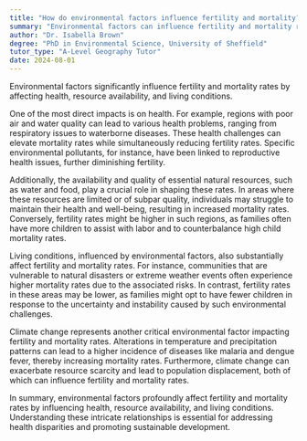```yaml
---
title: "How do environmental factors influence fertility and mortality?"
summary: "Environmental factors can influence fertility and mortality rates through impacts on health, resources, and living conditions."
author: "Dr. Isabella Brown"
degree: "PhD in Environmental Science, University of Sheffield"
tutor_type: "A-Level Geography Tutor"
date: 2024-08-01
---
```


Environmental factors significantly influence fertility and mortality rates by affecting health, resource availability, and living conditions.

One of the most direct impacts is on health. For example, regions with poor air and water quality can lead to various health problems, ranging from respiratory issues to waterborne diseases. These health challenges can elevate mortality rates while simultaneously reducing fertility rates. Specific environmental pollutants, for instance, have been linked to reproductive health issues, further diminishing fertility.

Additionally, the availability and quality of essential natural resources, such as water and food, play a crucial role in shaping these rates. In areas where these resources are limited or of subpar quality, individuals may struggle to maintain their health and well-being, resulting in increased mortality rates. Conversely, fertility rates might be higher in such regions, as families often have more children to assist with labor and to counterbalance high child mortality rates.

Living conditions, influenced by environmental factors, also substantially affect fertility and mortality rates. For instance, communities that are vulnerable to natural disasters or extreme weather events often experience higher mortality rates due to the associated risks. In contrast, fertility rates in these areas may be lower, as families might opt to have fewer children in response to the uncertainty and instability caused by such environmental challenges.

Climate change represents another critical environmental factor impacting fertility and mortality rates. Alterations in temperature and precipitation patterns can lead to a higher incidence of diseases like malaria and dengue fever, thereby increasing mortality rates. Furthermore, climate change can exacerbate resource scarcity and lead to population displacement, both of which can influence fertility and mortality rates.

In summary, environmental factors profoundly affect fertility and mortality rates by influencing health, resource availability, and living conditions. Understanding these intricate relationships is essential for addressing health disparities and promoting sustainable development.
    